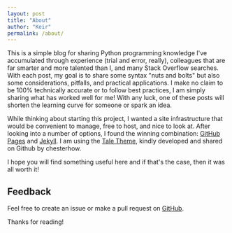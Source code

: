 ```yaml
---
layout: post
title: "About"
author: "Keir"
permalink: /about/
---
```


This is a simple blog for sharing Python programming knowledge I've accumulated through experience (trial and error, really), colleagues that are far smarter and more talented than I, and many Stack Overflow searches. With each post, my goal is to share some syntax "nuts and bolts" but also some considerations, pitfalls, and practical applications. I make no claim to be 100% technically accurate or to follow best practices, I am simply sharing what has worked well for me! With any luck, one of these posts will shorten the learning curve for someone or spark an idea.

While thinking about starting this project, I wanted a site infrastructure that would be convenient to manage, free to host, and nice to look at. After looking into a number of options, I found the winning combination: [GitHub Pages](https://pages.github.com/) and [Jekyll](https://jekyllrb.com/). I am using the [Tale Theme](https://github.com/chesterhow/tale), kindly developed and shared on Github by chesterhow.

I hope you will find something useful here and if that's the case, then it was all worth it! 

## Feedback
Feel free to create an issue or make a pull request on [GitHub](https://github.com/krjhnsn/krjhnsn.github.io).

Thanks for reading!

